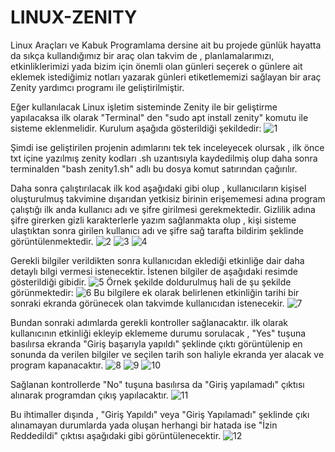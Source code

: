 # LINUX-ZENITY


Linux Araçları ve Kabuk Programlama dersine ait bu projede günlük hayatta da sıkça kullandığımız bir araç olan takvim de , planlamalarımızı, etkinliklerimizi yada bizim için önemli olan günleri seçerek o günlere ait eklemek istediğimiz notları yazarak günleri etiketlememizi sağlayan bir araç Zenity yardımcı programı ile geliştirilmiştir.

Eğer kullanılacak Linux işletim sisteminde Zenity ile bir geliştirme yapılacaksa ilk olarak "Terminal" den "sudo apt install zenity" komutu ile sisteme eklenmelidir.
Kurulum aşağıda gösterildiği şekildedir: 
![1](https://user-images.githubusercontent.com/54940125/210757776-d70af915-0df4-43f2-ae9e-b6e81b3d242b.png)

Şimdi ise geliştirilen projenin adımlarını tek tek inceleyecek olursak , ilk önce txt içine yazılmış zenity kodları .sh uzantısıyla kaydedilmiş olup daha sonra terminalden "bash zenity1.sh" adlı bu dosya komut satırından çağırılır.

Daha sonra çalıştırılacak ilk kod aşağıdaki gibi olup , kullanıcıların kişisel oluşturulmuş takvimine dışarıdan yetkisiz birinin erişememesi adına program çalıştığı ilk anda kullanıcı adı ve şifre girilmesi gerekmektedir. Gizlilik adına şifre girerken gizli karakterlerle yazım sağlanmakta olup , kişi sisteme ulaştıktan sonra girilen kullanıcı adı ve şifre sağ tarafta bildirim şeklinde görüntülenmektedir. 
![2](https://user-images.githubusercontent.com/54940125/210760222-0ba3a814-6116-4c87-bac8-d0d30f18fa86.png)
![3](https://user-images.githubusercontent.com/54940125/210760278-06b541a2-13aa-4f5d-b1dc-92610464463f.png)
![4](https://user-images.githubusercontent.com/54940125/210760779-30e35093-0710-427b-9fdc-696eca45c198.png)

Gerekli bilgiler verildikten sonra kullanıcıdan eklediği etkinliğe dair daha detaylı bilgi vermesi istenecektir. İstenen bilgiler de aşağıdaki resimde gösterildiği gibidir. 
![5](https://user-images.githubusercontent.com/54940125/210761320-f1e7586a-6080-4433-8f14-d8b51baa6b62.png)
Örnek şekilde doldurulmuş hali de şu şekilde görünmektedir: 
![6](https://user-images.githubusercontent.com/54940125/210761616-64eed439-8850-4db1-97d1-66e77e4843ba.png)
Bu bilgilere ek olarak belirlenen etkinliğin tarihi bir sonraki ekranda görünecek olan takvimde kullanıcıdan istenecekir.
![7](https://user-images.githubusercontent.com/54940125/210761950-f37b7a9a-35d9-4d6e-b75d-24a4c2f5eac3.png)

Bundan sonraki adımlarda gerekli kontroller sağlanacaktır. ilk olarak kullanıcının etkinliği ekleyip eklememe durumu sorulacak , "Yes" tuşuna basılırsa ekranda "Giriş başarıyla yapıldı" şeklinde çıktı görüntülenip en sonunda da verilen bilgiler ve seçilen tarih son haliyle ekranda yer alacak ve program kapanacaktır.
![8](https://user-images.githubusercontent.com/54940125/210762893-f97677d3-b56b-410d-a9f8-23f31c057458.png)
![9](https://user-images.githubusercontent.com/54940125/210763026-ccf82a45-8c7f-455f-97ec-8f2b3671ba92.png)
![10](https://user-images.githubusercontent.com/54940125/210763150-67a77285-38df-44d6-83cc-87c4bbcf4211.png)

Sağlanan kontrollerde "No" tuşuna basılırsa da "Giriş yapılamadı" çıktısı alınarak programdan çıkış yapılacaktır. 
![11](https://user-images.githubusercontent.com/54940125/210763783-44bd7970-514e-43ca-bb1b-45697839d21b.png)

Bu ihtimaller dışında , "Giriş Yapıldı" veya "Giriş Yapılamadı" şeklinde çıkı alınamayan durumlarda yada oluşan herhangi bir hatada ise "İzin Reddedildi" çıktısı aşağıdaki gibi görüntülenecektir.
![12](https://user-images.githubusercontent.com/54940125/210764639-b27a6ef1-6991-42e5-8338-9004d3f89de7.png)



